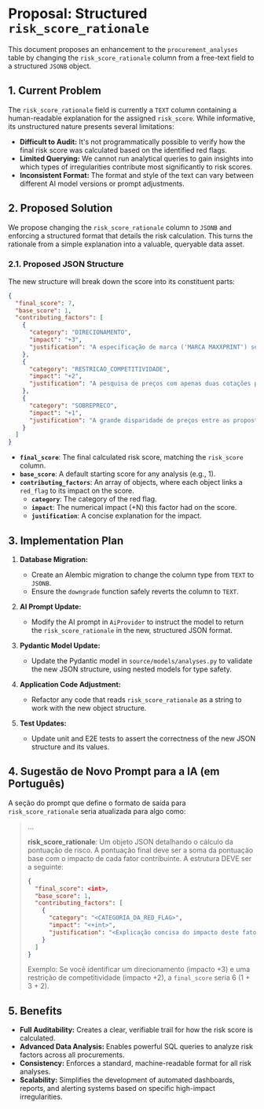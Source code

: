 # Proposal: Structured `risk_score_rationale`

This document proposes an enhancement to the `procurement_analyses` table by changing the `risk_score_rationale` column from a free-text field to a structured `JSONB` object.

## 1. Current Problem

The `risk_score_rationale` field is currently a `TEXT` column containing a human-readable explanation for the assigned `risk_score`. While informative, its unstructured nature presents several limitations:

-   **Difficult to Audit:** It's not programmatically possible to verify how the final risk score was calculated based on the identified red flags.
-   **Limited Querying:** We cannot run analytical queries to gain insights into which types of irregularities contribute most significantly to risk scores.
-   **Inconsistent Format:** The format and style of the text can vary between different AI model versions or prompt adjustments.

## 2. Proposed Solution

We propose changing the `risk_score_rationale` column to `JSONB` and enforcing a structured format that details the risk calculation. This turns the rationale from a simple explanation into a valuable, queryable data asset.

### 2.1. Proposed JSON Structure

The new structure will break down the score into its constituent parts:

```json
{
  "final_score": 7,
  "base_score": 1,
  "contributing_factors": [
    {
      "category": "DIRECIONAMENTO",
      "impact": "+3",
      "justification": "A especificação de marca ('MARCA MAXXPRINT') sem justificativa técnica é uma irregularidade grave que compromete a isonomia e direciona a contratação."
    },
    {
      "category": "RESTRICAO_COMPETITIVIDADE",
      "impact": "+2",
      "justification": "A pesquisa de preços com apenas duas cotações para um item viola a boa prática e reduz a certeza de se obter a proposta mais vantajosa."
    },
    {
      "category": "SOBREPRECO",
      "impact": "+1",
      "justification": "A grande disparidade de preços entre as propostas, combinada com as outras falhas, sugere que o valor final pode não ser competitivo ou condizente com o de mercado."
    }
  ]
}
```

-   **`final_score`**: The final calculated risk score, matching the `risk_score` column.
-   **`base_score`**: A default starting score for any analysis (e.g., 1).
-   **`contributing_factors`**: An array of objects, where each object links a `red_flag` to its impact on the score.
    -   **`category`**: The category of the red flag.
    -   **`impact`**: The numerical impact (+N) this factor had on the score.
    -   **`justification`**: A concise explanation for the impact.

## 3. Implementation Plan

1.  **Database Migration:**
    -   Create an Alembic migration to change the column type from `TEXT` to `JSONB`.
    -   Ensure the `downgrade` function safely reverts the column to `TEXT`.

2.  **AI Prompt Update:**
    -   Modify the AI prompt in `AiProvider` to instruct the model to return the `risk_score_rationale` in the new, structured JSON format.

3.  **Pydantic Model Update:**
    -   Update the Pydantic model in `source/models/analyses.py` to validate the new JSON structure, using nested models for type safety.

4.  **Application Code Adjustment:**
    -   Refactor any code that reads `risk_score_rationale` as a string to work with the new object structure.

5.  **Test Updates:**
    -   Update unit and E2E tests to assert the correctness of the new JSON structure and its values.

## 4. Sugestão de Novo Prompt para a IA (em Português)

A seção do prompt que define o formato de saída para `risk_score_rationale` seria atualizada para algo como:

> ...
>
> **risk_score_rationale**: Um objeto JSON detalhando o cálculo da pontuação de risco. A pontuação final deve ser a soma da pontuação base com o impacto de cada fator contribuinte. A estrutura DEVE ser a seguinte:
>
> ```json
> {
>   "final_score": <int>,
>   "base_score": 1,
>   "contributing_factors": [
>     {
>       "category": "<CATEGORIA_DA_RED_FLAG>",
>       "impact": "<+int>",
>       "justification": "<Explicação concisa do impacto deste fator na pontuação.>"
>     }
>   ]
> }
> ```
>
> Exemplo: Se você identificar um direcionamento (impacto +3) e uma restrição de competitividade (impacto +2), a `final_score` seria 6 (1 + 3 + 2).

## 5. Benefits

-   **Full Auditability:** Creates a clear, verifiable trail for how the risk score is calculated.
-   **Advanced Data Analysis:** Enables powerful SQL queries to analyze risk factors across all procurements.
-   **Consistency:** Enforces a standard, machine-readable format for all risk analyses.
-   **Scalability:** Simplifies the development of automated dashboards, reports, and alerting systems based on specific high-impact irregularities.

